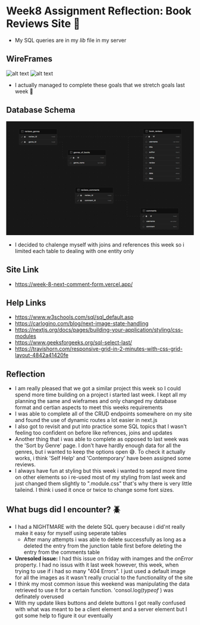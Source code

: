 # **Week8 Assignment Reflection: Book Reviews Site 📖**

- My SQL queries are in my _lib_ file in my server

## WireFrames

![alt text](<client/public/Week 7 Book Nook Full Stack WireFrame.png>)
![alt text](<client/public/Week 7 Book Nook Full Stack WireFrame (Stretch Goals).png>)

- I actually managed to complete these goals that we stretch goals last week 🥳

## Database Schema

![alt text](<public/Week 8 Book Nook 2.0 Full Stack Supabase Schema.png>)

- I decided to chalenge myself with joins and references this week so i limited each table to dealing with one entity only

## Site Link

- https://week-8-next-comment-form.vercel.app/

## Help Links

- https://www.w3schools.com/sql/sql_default.asp
- https://carlogino.com/blog/next-image-state-handling
- https://nextjs.org/docs/pages/building-your-application/styling/css-modules
- https://www.geeksforgeeks.org/sql-select-last/
- https://travishorn.com/responsive-grid-in-2-minutes-with-css-grid-layout-4842a41420fe

## Reflection

- I am really pleased that we got a similar project this week so I could spend more time building on a project i started last week. I kept all my planning the same and wieframes and only changed my database format and certian aspects to meet this weeks requirements
- I was able to complete all of the CRUD endpoints somewhere on my site and found the use of dynamic routes a lot easier in next.js
- I also got to revisit and put into practice some SQL topics that I wasn't feeling too confident on before like refrences, joins and updates
- Another thing that i was able to complete as opposed to last week was the 'Sort by Genre' page. I don't have hardly enough data for all the genres, but i wanted to keep the options open 😅. To check it actually works, i think 'Self Help' and 'Contemporary' have been assigned some reviews.
- I always have fun at styling but this week i wanted to sepnd more time on other elements so i re-used most of my styling from last week and just changed them slightly to ".module.css" that's why there is very little taileind. I think i used it once or twice to change some font sizes.

## What bugs did I encounter? 🪲

- I had a NIGHTMARE with the delete SQL query because i did'nt really make it easy for myself using seperate tables
  - After many attempts i was able to delete successfully as long as a deleted the entry from the junction table first before deleting the entry from the comments table
- **Unresoled issue:** I had this issue on friday with inamges and the _onError_ property. I had no issus with it last week however, this week, when trying to use if i had so many "404 Errors". I just used a default image for all the images as it wasn't really crucial to the functionality of the site
- I think my most common issue this weekend was manipulating the data retrieved to use it for a certain function. 'consol.log(_typeof_ ) was definately overused
- With my update likes buttons and delete buttons I got really confused with what was meant to be a client element and a server element but I got some help to figure it our eventually
